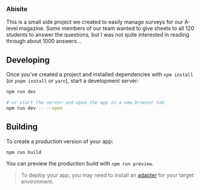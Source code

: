 ### Abisite

This is a small side project we created to easily manage surveys for our A-level magazine.
Some members of our team wanted to give sheets to all 120 students to answer the questions, but I was not quite interested in reading through about 1000 answers...

## Developing

Once you've created a project and installed dependencies with `npm install` (or `pnpm install` or `yarn`), start a development server:

```bash
npm run dev

# or start the server and open the app in a new browser tab
npm run dev -- --open
```

## Building

To create a production version of your app:

```bash
npm run build
```

You can preview the production build with `npm run preview`.

> To deploy your app, you may need to install an [adapter](https://kit.svelte.dev/docs/adapters) for your target environment.
